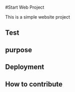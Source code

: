#Start Web Project

This is a simple website project

## Test 

## purpose

## Deployment

## How to contribute